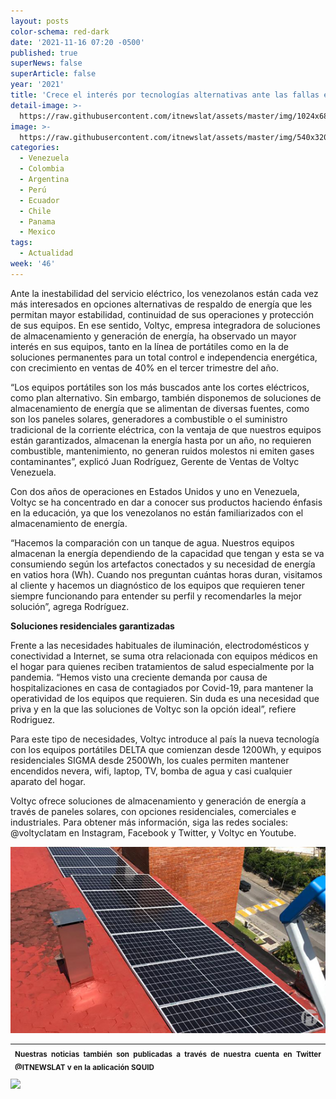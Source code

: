 ```yaml
---
layout: posts
color-schema: red-dark
date: '2021-11-16 07:20 -0500'
published: true
superNews: false
superArticle: false
year: '2021'
title: 'Crece el interés por tecnologías alternativas ante las fallas eléctricas '
detail-image: >-
  https://raw.githubusercontent.com/itnewslat/assets/master/img/1024x680/Voltyc-g.jpg
image: >-
  https://raw.githubusercontent.com/itnewslat/assets/master/img/540x320/Voltyc-p.jpg
categories:
  - Venezuela
  - Colombia
  - Argentina
  - Perú
  - Ecuador
  - Chile
  - Panama
  - Mexico
tags:
  - Actualidad
week: '46'
---
```

Ante la inestabilidad del servicio eléctrico, los venezolanos están cada vez más interesados en opciones alternativas de respaldo de energía que les permitan mayor estabilidad, continuidad de sus operaciones y protección de sus equipos. En ese sentido, Voltyc, empresa integradora de  soluciones de almacenamiento y generación de energía, ha observado un mayor interés en sus equipos, tanto en la línea de portátiles como en la de soluciones permanentes para un total control e independencia energética,  con crecimiento en ventas de 40% en el tercer trimestre del año.  

“Los equipos portátiles son los más buscados ante los cortes eléctricos, como plan alternativo. Sin embargo, también disponemos de soluciones de almacenamiento de energía que se alimentan de diversas fuentes, como son los paneles solares, generadores a combustible o el suministro tradicional de la corriente eléctrica, con la ventaja de que nuestros equipos están garantizados, almacenan la energía hasta por un año, no requieren combustible, mantenimiento, no generan ruidos molestos ni emiten gases contaminantes”, explicó Juan Rodríguez, Gerente de Ventas de Voltyc Venezuela.

Con dos años de operaciones en Estados Unidos y uno en Venezuela, Voltyc se ha concentrado en dar a conocer sus productos haciendo énfasis en la educación, ya que los venezolanos no están familiarizados con el almacenamiento de energía.

“Hacemos la comparación con un tanque de agua. Nuestros equipos almacenan la energía dependiendo de la capacidad que tengan y esta se va consumiendo según los artefactos conectados y su necesidad de energía en vatios hora (Wh). Cuando nos preguntan cuántas horas duran, visitamos al cliente y hacemos un diagnóstico de los equipos que requieren tener siempre funcionando para entender su perfil y recomendarles la mejor solución”, agrega Rodríguez.

**Soluciones residenciales garantizadas**

Frente a las necesidades habituales de iluminación, electrodomésticos y conectividad a Internet, se suma otra relacionada con equipos médicos en el hogar para quienes reciben tratamientos de salud especialmente por la pandemia. “Hemos visto una creciente demanda por causa de hospitalizaciones en casa de contagiados por Covid-19, para mantener la operatividad de los equipos que requieren. Sin duda es una necesidad que priva y en la que las soluciones de Voltyc son la opción ideal”, refiere Rodriguez. 

Para este tipo de necesidades, Voltyc introduce al país la nueva tecnología con los equipos portátiles DELTA que comienzan desde 1200Wh, y equipos residenciales SIGMA desde 2500Wh, los cuales permiten mantener encendidos nevera, wifi, laptop, TV, bomba de agua y casi cualquier aparato del hogar.

Voltyc ofrece soluciones de almacenamiento y generación de energía a través de paneles solares, con opciones residenciales, comerciales e industriales. Para obtener más información, siga las redes sociales: @voltyclatam en Instagram, Facebook y Twitter, y Voltyc en Youtube.

![](https://raw.githubusercontent.com/itnewslat/assets/master/img/540x320/Voltyc-p.jpg)

<table style="height: 42px;" width="569">
<tbody>
<tr>
<td style="text-align: justify;"><sub><strong>Nuestras noticias también son publicadas a través de nuestra cuenta en Twitter <a href="https://twitter.com/itnewslat?lang=es">@ITNEWSLAT</a> y en la aplicación <a href="https://squidapp.co/en/">SQUID</a></strong></sub></td>
</tr>
</tbody>
</table>

<img src="https://tracker.metricool.com/c3po.jpg?hash=56f88a41e39ab42c063cc51676587a04"/>